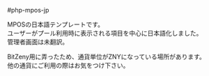 #php-mpos-jp

MPOSの日本語テンプレートです。  
ユーザーがプール利用時に表示される項目を中心に日本語化しました。  
管理者画面は未翻訳。  
  
BitZeny用に弄ったため、通貨単位がZNYになっている場所があります。  
他の通貨にご利用の際はお気をつけ下さい。
